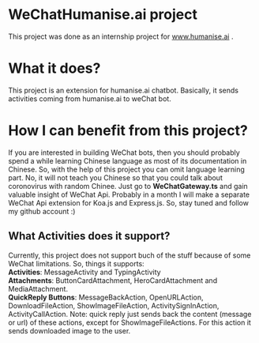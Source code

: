 
# WeChatHumanise.ai project

This project was done as an internship project for www.humanise.ai .

# What it does?

This project is an extension for humanise.ai chatbot. Basically, it sends activities coming from humanise.ai to weChat bot.

# How I can benefit from this project?

If you are interested in building WeChat bots, then you should probably spend a while learning Chinese language as most of its documentation in Chinese. So, with the help of this project you can omit language learning part. No, it will not teach you Chinese so that you could talk about coronovirus with random Chinee. Just go to **WeChatGateway.ts** and gain valuable insight of WeChat Api. Probably in a month I will make a separate WeChat Api extension for Koa.js and Express.js. So, stay tuned and follow my github account :)

## What Activities does it support?

Currently, this project does not support buch of the stuff because of some WeChat limitations. So, things it supports: <br/>
**Activities**: MessageActivity and TypingActivity <br/>
**Attachments**: ButtonCardAttachment, HeroCardAttachment and MediaAttachment. <br/>
**QuickReply Buttons**: MessageBackAction, OpenURLAction, DownloadFileAction, ShowImageFileAction, ActivitySignInAction, ActivityCallAction. Note: quick reply just sends back the content (message or url) of these actions, except for ShowImageFileActions. For this action it sends downloaded image to the user.